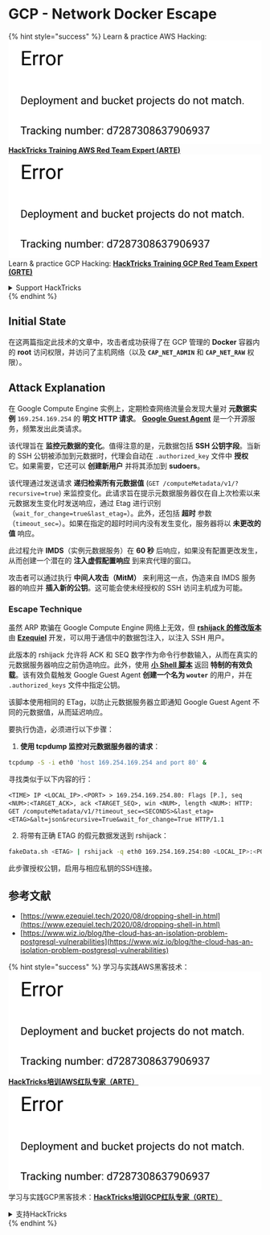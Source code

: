 # GCP - Network Docker Escape

{% hint style="success" %}
Learn & practice AWS Hacking:<img src="../../../.gitbook/assets/image (1) (1).png" alt="" data-size="line">[**HackTricks Training AWS Red Team Expert (ARTE)**](https://training.hacktricks.xyz/courses/arte)<img src="../../../.gitbook/assets/image (1) (1).png" alt="" data-size="line">\
Learn & practice GCP Hacking: <img src="../../../.gitbook/assets/image (2).png" alt="" data-size="line">[**HackTricks Training GCP Red Team Expert (GRTE)**<img src="../../../.gitbook/assets/image (2).png" alt="" data-size="line">](https://training.hacktricks.xyz/courses/grte)

<details>

<summary>Support HackTricks</summary>

* Check the [**subscription plans**](https://github.com/sponsors/carlospolop)!
* **Join the** 💬 [**Discord group**](https://discord.gg/hRep4RUj7f) or the [**telegram group**](https://t.me/peass) or **follow** us on **Twitter** 🐦 [**@hacktricks\_live**](https://twitter.com/hacktricks\_live)**.**
* **Share hacking tricks by submitting PRs to the** [**HackTricks**](https://github.com/carlospolop/hacktricks) and [**HackTricks Cloud**](https://github.com/carlospolop/hacktricks-cloud) github repos.

</details>
{% endhint %}

## Initial State

在这两篇指定此技术的文章中，攻击者成功获得了在 GCP 管理的 **Docker** 容器内的 **root** 访问权限，并访问了主机网络（以及 **`CAP_NET_ADMIN`** 和 **`CAP_NET_RAW`** 权限）。

## Attack Explanation

在 Google Compute Engine 实例上，定期检查网络流量会发现大量对 **元数据实例** `169.254.169.254` 的 **明文 HTTP 请求**。 [**Google Guest Agent**](https://github.com/GoogleCloudPlatform/guest-agent) 是一个开源服务，频繁发出此类请求。

该代理旨在 **监控元数据的变化**。值得注意的是，元数据包括 **SSH 公钥字段**。当新的 SSH 公钥被添加到元数据时，代理会自动在 `.authorized_key` 文件中 **授权** 它。如果需要，它还可以 **创建新用户** 并将其添加到 **sudoers**。

该代理通过发送请求 **递归检索所有元数据值** (`GET /computeMetadata/v1/?recursive=true`) 来监控变化。此请求旨在提示元数据服务器仅在自上次检索以来元数据发生变化时发送响应，通过 Etag 进行识别（`wait_for_change=true&last_etag=`）。此外，还包括 **超时** 参数（`timeout_sec=`）。如果在指定的超时时间内没有发生变化，服务器将以 **未更改的值** 响应。

此过程允许 **IMDS**（实例元数据服务）在 **60 秒** 后响应，如果没有配置更改发生，从而创建一个潜在的 **注入虚假配置响应** 到来宾代理的窗口。

攻击者可以通过执行 **中间人攻击（MitM）** 来利用这一点，伪造来自 IMDS 服务器的响应并 **插入新的公钥**。这可能会使未经授权的 SSH 访问主机成为可能。

### Escape Technique

虽然 ARP 欺骗在 Google Compute Engine 网络上无效，但 [**rshijack 的修改版本**](https://github.com/ezequielpereira/rshijack) 由 [**Ezequiel**](https://www.ezequiel.tech/2020/08/dropping-shell-in.html) 开发，可以用于通信中的数据包注入，以注入 SSH 用户。

此版本的 rshijack 允许将 ACK 和 SEQ 数字作为命令行参数输入，从而在真实的元数据服务器响应之前伪造响应。此外，使用 [**小 Shell 脚本**](https://gist.github.com/ezequielpereira/914c2aae463409e785071213b059f96c#file-fakedata-sh) 返回 **特制的有效负载**。该有效负载触发 Google Guest Agent **创建一个名为 `wouter`** 的用户，并在 `.authorized_keys` 文件中指定公钥。

该脚本使用相同的 ETag，以防止元数据服务器立即通知 Google Guest Agent 不同的元数据值，从而延迟响应。

要执行伪造，必须进行以下步骤：

1. **使用 tcpdump 监控对元数据服务器的请求**：
```bash
tcpdump -S -i eth0 'host 169.254.169.254 and port 80' &
```
寻找类似于以下内容的行：
```
<TIME> IP <LOCAL_IP>.<PORT> > 169.254.169.254.80: Flags [P.], seq <NUM>:<TARGET_ACK>, ack <TARGET_SEQ>, win <NUM>, length <NUM>: HTTP: GET /computeMetadata/v1/?timeout_sec=<SECONDS>&last_etag=<ETAG>&alt=json&recursive=True&wait_for_change=True HTTP/1.1
```
2. 将带有正确 ETAG 的假元数据发送到 rshijack：
```bash
fakeData.sh <ETAG> | rshijack -q eth0 169.254.169.254:80 <LOCAL_IP>:<PORT> <TARGET_SEQ> <TARGET_ACK>; ssh -i id_rsa -o StrictHostKeyChecking=no wouter@localhost
```
此步骤授权公钥，启用与相应私钥的SSH连接。

## 参考文献

* [https://www.ezequiel.tech/2020/08/dropping-shell-in.html](https://www.ezequiel.tech/2020/08/dropping-shell-in.html)
* [https://www.wiz.io/blog/the-cloud-has-an-isolation-problem-postgresql-vulnerabilities](https://www.wiz.io/blog/the-cloud-has-an-isolation-problem-postgresql-vulnerabilities)

{% hint style="success" %}
学习与实践AWS黑客技术：<img src="../../../.gitbook/assets/image (1) (1).png" alt="" data-size="line">[**HackTricks培训AWS红队专家（ARTE）**](https://training.hacktricks.xyz/courses/arte)<img src="../../../.gitbook/assets/image (1) (1).png" alt="" data-size="line">\
学习与实践GCP黑客技术：<img src="../../../.gitbook/assets/image (2).png" alt="" data-size="line">[**HackTricks培训GCP红队专家（GRTE）**<img src="../../../.gitbook/assets/image (2).png" alt="" data-size="line">](https://training.hacktricks.xyz/courses/grte)

<details>

<summary>支持HackTricks</summary>

* 查看[**订阅计划**](https://github.com/sponsors/carlospolop)!
* **加入** 💬 [**Discord群组**](https://discord.gg/hRep4RUj7f)或[**电报群组**](https://t.me/peass)或**关注**我们在**Twitter** 🐦 [**@hacktricks\_live**](https://twitter.com/hacktricks\_live)**.**
* **通过向** [**HackTricks**](https://github.com/carlospolop/hacktricks)和[**HackTricks Cloud**](https://github.com/carlospolop/hacktricks-cloud) github库提交PR分享黑客技巧。

</details>
{% endhint %}
